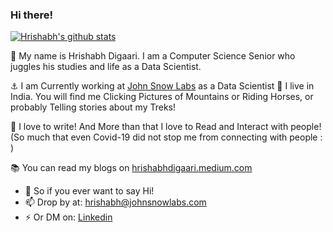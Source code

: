 ### Hi there!
[![Hrishabh's github stats](https://github-readme-stats.vercel.app/api?username=Digaari&show_icons=true&theme=radical&title_color=B9FFB7&icon_color=ffbe0b&text_color=4cc9f0)]()

👋 My name is Hrishabh Digaari. I am a Computer Science Senior who juggles his studies and life as a Data Scientist. 

⚓ I am Currently working at [John Snow Labs](https://www.johnsnowlabs.com/) as a Data Scientist
📍 I live in India. You will find me Clicking Pictures of Mountains or Riding Horses, or probably Telling stories about my Treks!

💙 I love to write! And More than that I love to Read and Interact with people! (So much that even Covid-19 did not stop me from connecting with people : )

📚 You can read my blogs on [hrishabhdigaari.medium.com](https://hrishabhdigaari.medium.com/)

- 💬 So if you ever want to say Hi!
- 📫 Drop by at: [hrishabh@johnsnowlabs.com](mailto:hrishabh@johnsnowlabs.com)
- ⚡ Or DM on: [Linkedin](https://www.linkedin.com/in/hrishabh-digaari/)
